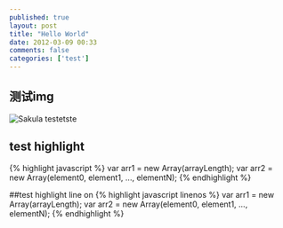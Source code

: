 ```yaml
---
published: true
layout: post
title: "Hello World"
date: 2012-03-09 00:33
comments: false
categories: ['test']
---
```


## 测试img
![Sakula](http://sybil-blog.b0.upaiyun.com/sakula.jpg!octo4dc)
testetste

## test highlight 
{% highlight javascript %}
var arr1 = new Array(arrayLength);
var arr2 = new Array(element0, element1, ..., elementN);
{% endhighlight %}

##test highlight line on
{% highlight javascript linenos %}
var arr1 = new Array(arrayLength);
var arr2 = new Array(element0, element1, ..., elementN);
{% endhighlight %}
